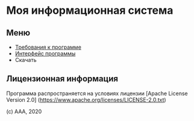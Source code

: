 # Моя информационная система

## Меню

- [Требования к программе](/a/)
- [Интерфейс программы](/b/)
- Скачать

## Лицензионная информация

Программа распространяется на условиях лицензии [Apache License Version 2.0]
(https://www.apache.org/licenses/LICENSE-2.0.txt)

(c) AAA, 2020
